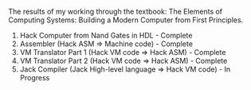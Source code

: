 The results of my working through the textbook: The Elements of Computing Systems: Building a Modern Computer from First Principles.

1. Hack Computer from Nand Gates in HDL - Complete
2. Assembler (Hack ASM => Machine code) - Complete
3. VM Translator Part 1 (Hack VM code => Hack ASM) - Complete
4. VM Translator Part 2 (Hack VM code => Hack ASM) - Complete
5. Jack Compiler (Jack High-level language => Hack VM code) - In Progress